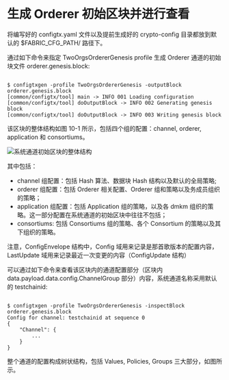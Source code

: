 # 生成 Orderer 初始区块并进行查看

将编写好的 configtx.yaml 文件以及提前生成好的 crypto-config 目录都放到默认的 $FABRIC_CFG_PATH/ 路径下。

通过如下命令来指定 TwoOrgsOrdererGenesis profile 生成 Orderer 通道的初始块文件 orderer.genesis.block: 

```

$ configtxgen -profile TwoOrgsOrdererGenesis -outputBlock orderer.genesis.block
[common/configtx/tool] main -> INFO 001 Loading configuration
[common/configtx/tool] doOutputBlock -> INFO 002 Generating genesis block
[common/configtx/tool] doOutputBlock -> INFO 003 Writing genesis block

```

该区块的整体结构如图 10-1 所示，包括四个组的配置：channel, orderer, application 和 consortiums。


![系统通道初始区块的整体结构](http://oioe30uk4.bkt.clouddn.com/%E7%B3%BB%E7%BB%9F%E9%80%9A%E9%81%93%E5%88%9D%E5%A7%8B%E5%8C%BA%E5%9D%97%E7%9A%84%E6%95%B4%E4%BD%93%E7%BB%93%E6%9E%84.png)


其中包括：

- channel 组配置：包括 Hash 算法、数据块 Hash 结构以及默认的全局策略;
- orderer 组配置：包括 Orderer 相关配置、Orderer 组和策略以及务成员组织 的策略；
- application 组配置：包括 Application 组的策略，以及各 dmkm 组织的策略。这一部分配置在系统通道的初始区块中往往不包括；
- consortiums: 包括 Consortiums 组的策略、各个 Consortium 的策略以及其下组织的策略。

注意，ConfigEnvelope 结构中，Config 域用来记录是那首歌版本的配置内容，LastUpdate 域用来记录最近一次变更的内容（ConfigUpdate 结构）

可以通过如下命令来查看该区块内的通道配置部分（区块内 data.payload.data.config.ChannelGroup 部分）内容，系统通道名称采用默认的 testchainid:

```

$ configtxgen -profile TwoOrgsOrdererGenesis -inspectBlock orderer.genesis.block 
Config for channel: testchainid at sequence 0
{
    "Channel": {
        ...
    }
}
```

整个通道的配置构成树状结构，包括 Values, Policies, Groups 三大部分，如图所示。

